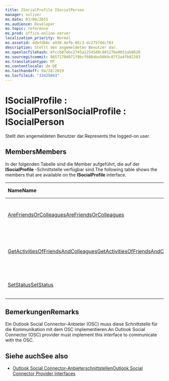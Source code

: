 ```yaml
---
title: ISocialProfile ISocialPerson
manager: soliver
ms.date: 03/09/2015
ms.audience: Developer
ms.topic: reference
ms.prod: office-online-server
localization_priority: Normal
ms.assetid: 4dbfdb6c-a930-4efb-85c3-dc2757ddcf83
description: Stellt den angemeldeten Benutzer dar.
ms.openlocfilehash: 8fccb87ebc2745a12545d0c88127be0651ab8620
ms.sourcegitcommit: 8657170d071f9bcf680aba50b9c07f2a4fb82283
ms.translationtype: MT
ms.contentlocale: de-DE
ms.lasthandoff: 04/28/2019
ms.locfileid: "33425043"
---
```

# <a name="isocialprofile--isocialperson"></a><span data-ttu-id="d1ae3-103">ISocialProfile : ISocialPerson</span><span class="sxs-lookup"><span data-stu-id="d1ae3-103">ISocialProfile : ISocialPerson</span></span>

<span data-ttu-id="d1ae3-104">Stellt den angemeldeten Benutzer dar.</span><span class="sxs-lookup"><span data-stu-id="d1ae3-104">Represents the logged-on user.</span></span> 
  
## <a name="members"></a><span data-ttu-id="d1ae3-105">Members</span><span class="sxs-lookup"><span data-stu-id="d1ae3-105">Members</span></span>

<span data-ttu-id="d1ae3-106">In der folgenden Tabelle sind die Member aufgeführt, die auf der **ISocialProfile** -Schnittstelle verfügbar sind.</span><span class="sxs-lookup"><span data-stu-id="d1ae3-106">The following table shows the members that are available on the **ISocialProfile** interface.</span></span> 
  
|<span data-ttu-id="d1ae3-107">**Name**</span><span class="sxs-lookup"><span data-stu-id="d1ae3-107">**Name**</span></span>|<span data-ttu-id="d1ae3-108">**Mitgliedstyp**</span><span class="sxs-lookup"><span data-stu-id="d1ae3-108">**Member type**</span></span>|<span data-ttu-id="d1ae3-109">**Beschreibung**</span><span class="sxs-lookup"><span data-stu-id="d1ae3-109">**Description**</span></span>|
|:-----|:-----|:-----|
|[<span data-ttu-id="d1ae3-110">AreFriendsOrColleagues</span><span class="sxs-lookup"><span data-stu-id="d1ae3-110">AreFriendsOrColleagues</span></span>](isocialprofile-arefriendsorcolleagues.md) <br/> |<span data-ttu-id="d1ae3-111">Methode</span><span class="sxs-lookup"><span data-stu-id="d1ae3-111">Method</span></span>  <br/> |<span data-ttu-id="d1ae3-112">Bestimmt, ob die angegebenen Benutzer Freunde sind.</span><span class="sxs-lookup"><span data-stu-id="d1ae3-112">Determines whether the specified users are friends.</span></span>  <br/> |
|[<span data-ttu-id="d1ae3-113">GetActivitiesOfFriendsAndColleagues</span><span class="sxs-lookup"><span data-stu-id="d1ae3-113">GetActivitiesOfFriendsAndColleagues</span></span>](isocialprofile-getactivitiesoffriendsandcolleagues.md) <br/> |<span data-ttu-id="d1ae3-114">Methode</span><span class="sxs-lookup"><span data-stu-id="d1ae3-114">Method</span></span>  <br/> |<span data-ttu-id="d1ae3-115">Diese Methode ist seit Outlook Social Connector 2013 veraltet.</span><span class="sxs-lookup"><span data-stu-id="d1ae3-115">This method has been deprecated since Outlook Social Connector 2013.</span></span>  <br/> |
|[<span data-ttu-id="d1ae3-116">SetStatus</span><span class="sxs-lookup"><span data-stu-id="d1ae3-116">SetStatus</span></span>](isocialprofile-setstatus.md) <br/> |<span data-ttu-id="d1ae3-117">Methode</span><span class="sxs-lookup"><span data-stu-id="d1ae3-117">Method</span></span>  <br/> |<span data-ttu-id="d1ae3-118">Diese Methode wird derzeit nicht unterstützt.</span><span class="sxs-lookup"><span data-stu-id="d1ae3-118">This method is currently not supported.</span></span>  <br/> |
   
## <a name="remarks"></a><span data-ttu-id="d1ae3-119">Bemerkungen</span><span class="sxs-lookup"><span data-stu-id="d1ae3-119">Remarks</span></span>

<span data-ttu-id="d1ae3-120">Ein Outlook Social Connector-Anbieter (OSC) muss diese Schnittstelle für die Kommunikation mit dem OSC implementieren.</span><span class="sxs-lookup"><span data-stu-id="d1ae3-120">An Outlook Social Connector (OSC) provider must implement this interface to communicate with the OSC.</span></span>
  
## <a name="see-also"></a><span data-ttu-id="d1ae3-121">Siehe auch</span><span class="sxs-lookup"><span data-stu-id="d1ae3-121">See also</span></span>

- [<span data-ttu-id="d1ae3-122">Outlook Social Connector-Anbieterschnittstellen</span><span class="sxs-lookup"><span data-stu-id="d1ae3-122">Outlook Social Connector Provider Interfaces</span></span>](outlook-social-connector-provider-interfaces.md)

